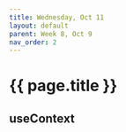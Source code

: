 ```yaml
---
title: Wednesday, Oct 11
layout: default
parent: Week 8, Oct 9
nav_order: 2
---
```


# {{ page.title }}

## useContext

